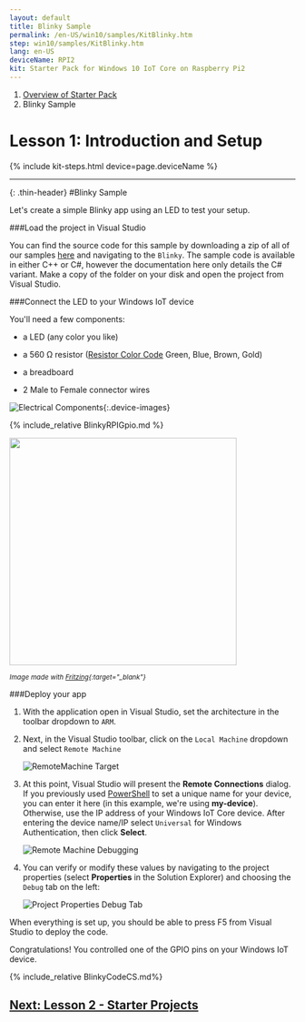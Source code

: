 ```yaml
---
layout: default
title: Blinky Sample
permalink: /en-US/win10/samples/KitBlinky.htm
step: win10/samples/KitBlinky.htm
lang: en-US
deviceName: RPI2
kit: Starter Pack for Windows 10 IoT Core on Raspberry Pi2
---
```

<ol class="breadcrumb">
  <li><a href="{{site.baseurl}}/{{page.lang}}/AdafruitMakerKit.htm">Overview of Starter Pack</a></li>
  <li class="active">Blinky Sample</li>
</ol>

<h1 class="thin-header">Lesson 1: Introduction and Setup</h1>
{% include kit-steps.html device=page.deviceName %}

<hr/>

{: .thin-header}
#Blinky Sample

Let's create a simple Blinky app using an LED to test your setup.

###Load the project in Visual Studio

You can find the source code for this sample by downloading a zip of all of our samples [here](https://github.com/ms-iot/adafruitsample/archive/master.zip) and navigating to the `Blinky`.  The sample code is available in either C++ or C#, however the documentation here only details the C# variant. Make a copy of the folder on your disk and open the project from Visual Studio.

###Connect the LED to your Windows IoT device

You'll need a few components:

* a LED (any color you like)

* a 560 &#x2126; resistor ([Resistor Color Code](https://en.wikipedia.org/wiki/Electronic_color_code) Green, Blue, Brown, Gold)

* a breadboard
* 2 Male to Female connector wires

![Electrical Components]({{site.baseurl}}/Resources/images/AdafruitStarterPack/KitBlinkyMaterials.jpg){:.device-images}

{% include_relative BlinkyRPIGpio.md %}

<img class="device-images" src="{{site.baseurl}}/Resources/images/Blinky/breadboard_assembled_rpi2_kit.jpg" height="400">

<sub>*Image made with [Fritzing](http://fritzing.org/){:target="_blank"}*</sub>

###Deploy your app

1. With the application open in Visual Studio, set the architecture in the toolbar dropdown to `ARM`.

2. Next, in the Visual Studio toolbar, click on the `Local Machine` dropdown and select `Remote Machine`<br/>

    ![RemoteMachine Target]({{site.baseurl}}/Resources/images/AppDeployment/piKit-remote-machine-debugging.png)

3. At this point, Visual Studio will present the **Remote Connections** dialog. If you previously used [PowerShell]({{site.baseurl}}/{{page.lang}}/win10/samples/PowerShell.htm) to set a unique name for your device, you can enter it here (in this example, we're using **my-device**).
Otherwise, use the IP address of your Windows IoT Core device. After entering the device name/IP select `Universal` for Windows Authentication, then click **Select**.

    ![Remote Machine Debugging]({{site.baseurl}}/Resources/images/AppDeployment/cs-remote-connections.PNG)

4. You can verify or modify these values by navigating to the project properties (select **Properties** in the Solution Explorer) and choosing the `Debug` tab on the left:

    ![Project Properties Debug Tab]({{site.baseurl}}/Resources/images/AppDeployment/cs-debug-project-properties.PNG)

When everything is set up, you should be able to press F5 from Visual Studio to deploy the code.

Congratulations! You controlled one of the GPIO pins on your Windows IoT device.

{% include_relative BlinkyCodeCS.md%}

<div class="row lineTop">
  <div class="text-right col-xs-24">
    <h2 class="thin-header"><a href="{{site.baseurl}}/{{page.lang}}/win10/samples/WorldMapOfMakers.htm">Next: Lesson 2 - Starter Projects</a></h2>
  </div>
</div>
